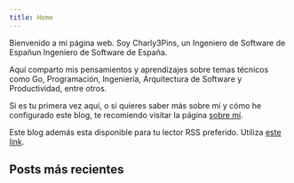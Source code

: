 ```yaml
---
title: Home
---
```


Bienvenido a mi página web. Soy Charly3Pins, un Ingeniero de Software de Españun Ingeniero de Software de España.

Aquí comparto mis pensamientos y aprendizajes sobre temas técnicos como Go, Programación, Ingeniería, Arquitectura de Software y Productividad, entre otros.

Si es tu primera vez aquí, o si quieres saber más sobre mí y cómo he configurado este blog, te recomiendo visitar la página [sobre mí](/es/about).

Este blog además esta disponible para tu lector RSS preferido. Utiliza [este link](/es/index.xml).

## Posts más recientes
